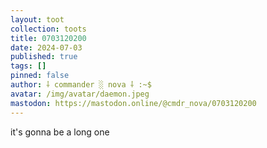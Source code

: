 ```yaml
---
layout: toot
collection: toots
title: 0703120200
date: 2024-07-03
published: true
tags: []
pinned: false
author: ⸸ commander ░ nova ⸸ :~$
avatar: /img/avatar/daemon.jpeg
mastodon: https://mastodon.online/@cmdr_nova/0703120200
---
```


it's gonna be a long one

